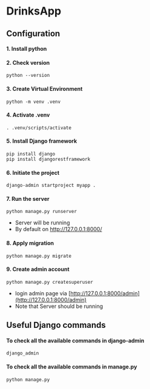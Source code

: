 # DrinksApp

## Configuration

#### 1. Install python

#### 2. Check version 
    python --version

#### 3. Create Virtual Environment 
    python -m venv .venv

#### 4. Activate .venv 
    . .venv/scripts/activate

#### 5. Install Django framework
    pip install django
    pip install djangorestframework

#### 6. Initiate the project 
    django-admin startproject myapp . 

#### 7. Run the server
    python manage.py runserver

- Server will be running 
- By default on http://127.0.0.1:8000/

#### 8. Apply migration
    python manage.py migrate

#### 9. Create admin account
    python manage.py createsuperuser

- login admin page via [http://127.0.0.1:8000/admin](http://127.0.0.1:8000/admin)
- Note that Server should be running




## Useful Django commands

#### To check all the available commands in django-admin
    django_admin

#### To check all the available commands in manage.py
    python manage.py
